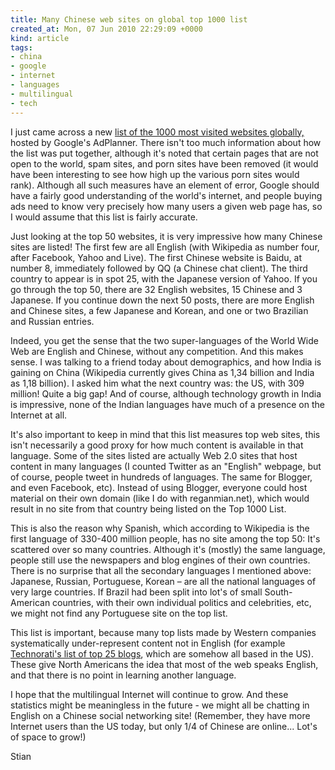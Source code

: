 ```yaml
---
title: Many Chinese web sites on global top 1000 list
created_at: Mon, 07 Jun 2010 22:29:09 +0000
kind: article
tags:
- china
- google
- internet
- languages
- multilingual
- tech
---
```


I just came across a new [list of the 1000 most visited websites
globally,](http://www.google.com/adplanner/static/top1000/) hosted by
Google's AdPlanner. There isn't too much information about how the list
was put together, although it's noted that certain pages that are not
open to the world, spam sites, and porn sites have been removed (it
would have been interesting to see how high up the various porn sites
would rank). Although all such measures have an element of error, Google
should have a fairly good understanding of the world's internet, and
people buying ads need to know very precisely how many users a given web
page has, so I would assume that this list is fairly accurate.

Just looking at the top 50 websites, it is very impressive how many
Chinese sites are listed! The first few are all English (with Wikipedia
as number four, after Facebook, Yahoo and Live). The first Chinese
website is Baidu, at number 8, immediately followed by QQ (a Chinese
chat client). The third country to appear is in spot 25, with the
Japanese version of Yahoo. If you go through the top 50, there are 32
English websites, 15 Chinese and 3 Japanese. If you continue down the
next 50 posts, there are more English and Chinese sites, a few Japanese
and Korean, and one or two Brazilian and Russian entries.

Indeed, you get the sense that the two super-languages of the World Wide
Web are English and Chinese, without any competition. And this makes
sense. I was talking to a friend today about demographics, and how India
is gaining on China (Wikipedia currently gives China as 1,34 billion and
India as 1,18 billion). I asked him what the next country was: the US,
with 309 million! Quite a big gap! And of course, although technology
growth in India is impressive, none of the Indian languages have much of
a presence on the Internet at all.

It's also important to keep in mind that this list measures top web
sites, this isn't necessarily a good proxy for how much content is
available in that language. Some of the sites listed are actually Web
2.0 sites that host content in many languages (I counted Twitter as an
"English" webpage, but of course, people tweet in hundreds of languages.
The same for Blogger, and even Facebook, etc). Instead of using Blogger,
everyone could host material on their own domain (like I do with
reganmian.net), which would result in no site from that country being
listed on the Top 1000 List.

This is also the reason why Spanish, which according to Wikipedia is the
first language of 330-400 million people, has no site among the top 50:
It's scattered over so many countries. Although it's (mostly) the same
language, people still use the newspapers and blog engines of their own
countries. There is no surprise that all the secondary languages I
mentioned above: Japanese, Russian, Portuguese, Korean – are all the
national languages of very large countries. If Brazil had been split
into lot's of small South-American countries, with their own individual
politics and celebrities, etc, we might not find any Portuguese site on
the top list.

This list is important, because many top lists made by Western companies
systematically under-represent content not in English (for example
[Technorati's list of top 25 blogs](http://technorati.com/blogs/top100),
which are somehow all based in the US). These give North Americans the
idea that most of the web speaks English, and that there is no point in
learning another language.

I hope that the multilingual Internet will continue to grow. And these
statistics might be meaningless in the future - we might all be chatting
in English on a Chinese social networking site! (Remember, they have
more Internet users than the US today, but only 1/4 of Chinese are
online... Lot's of space to grow!)

Stian
